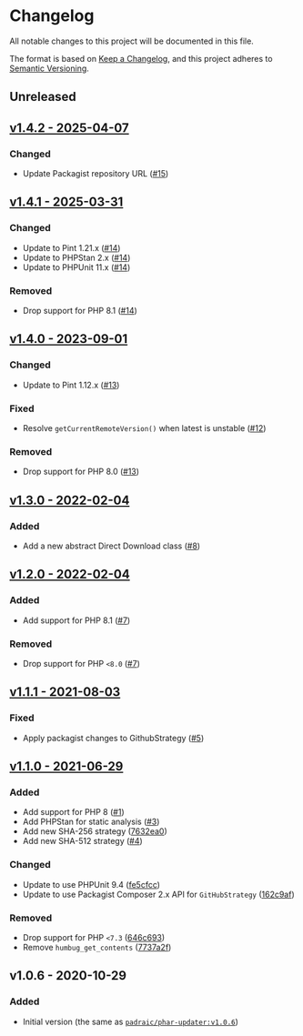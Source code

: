 # Changelog

All notable changes to this project will be documented in this file.

The format is based on [Keep a Changelog](https://keepachangelog.com), and this project adheres to [Semantic Versioning](https://semver.org).

## Unreleased

## [v1.4.2 - 2025-04-07](https://github.com/laravel-zero/phar-updater/compare/v1.4.1...v1.4.2)

### Changed
- Update Packagist repository URL ([#15](https://github.com/laravel-zero/phar-updater/pull/15))

## [v1.4.1 - 2025-03-31](https://github.com/laravel-zero/phar-updater/compare/v1.4.0...v1.4.1)

### Changed
- Update to Pint 1.21.x ([#14](https://github.com/laravel-zero/phar-updater/pull/14))
- Update to PHPStan 2.x ([#14](https://github.com/laravel-zero/phar-updater/pull/14))
- Update to PHPUnit 11.x ([#14](https://github.com/laravel-zero/phar-updater/pull/14))

### Removed
- Drop support for PHP 8.1 ([#14](https://github.com/laravel-zero/phar-updater/pull/14))

## [v1.4.0 - 2023-09-01](https://github.com/laravel-zero/phar-updater/compare/v1.3.0...v1.4.0)

### Changed
- Update to Pint 1.12.x ([#13](https://github.com/laravel-zero/phar-updater/pull/13))

### Fixed
- Resolve `getCurrentRemoteVersion()` when latest is unstable ([#12](https://github.com/laravel-zero/phar-updater/pull/12))

### Removed
- Drop support for PHP 8.0 ([#13](https://github.com/laravel-zero/phar-updater/pull/13))

## [v1.3.0 - 2022-02-04](https://github.com/laravel-zero/phar-updater/compare/v1.2.0...v1.3.0)

### Added
- Add a new abstract Direct Download class ([#8](https://github.com/laravel-zero/phar-updater/pull/8))

## [v1.2.0 - 2022-02-04](https://github.com/laravel-zero/phar-updater/compare/v1.1.1...v1.2.0)

### Added
- Add support for PHP 8.1 ([#7](https://github.com/laravel-zero/phar-updater/pull/7))

### Removed
- Drop support for PHP `<8.0` ([#7](https://github.com/laravel-zero/phar-updater/pull/7))

## [v1.1.1 - 2021-08-03](https://github.com/laravel-zero/phar-updater/compare/v1.1.0...v1.1.1)

### Fixed
- Apply packagist changes to GithubStrategy ([#5](https://github.com/laravel-zero/phar-updater/pull/5))

## [v1.1.0 - 2021-06-29](https://github.com/laravel-zero/phar-updater/compare/v1.0.6...v1.1.0)

### Added
- Add support for PHP 8 ([#1](https://github.com/laravel-zero/phar-updater/pull/1))
- Add PHPStan for static analysis ([#3](https://github.com/laravel-zero/phar-updater/pull/3))
- Add new SHA-256 strategy ([7632ea0](https://github.com/laravel-zero/phar-updater/commit/7632ea05325049700463743bffdadb29d072bb94))
- Add new SHA-512 strategy ([#4](https://github.com/laravel-zero/phar-updater/pull/4))

### Changed
- Update to use PHPUnit 9.4 ([fe5cfcc](https://github.com/laravel-zero/phar-updater/commit/fe5cfccb47b91920fc7cecb327c77e28650f3815))
- Update to use Packagist Composer 2.x API for `GitHubStrategy` ([162c9af](https://github.com/laravel-zero/phar-updater/commit/162c9af6cf53fabb4985c6e402e00fda3ed51654))

### Removed
- Drop support for PHP `<7.3` ([646c693](https://github.com/laravel-zero/phar-updater/commit/646c693f4fc03a2e1ec65eaf399a6eb014519397))
- Remove `humbug_get_contents` ([7737a2f](https://github.com/laravel-zero/phar-updater/commit/7737a2f6c2e2414252e89f0163be843f23615f28))

## v1.0.6 - 2020-10-29

### Added
- Initial version (the same as [`padraic/phar-updater:v1.0.6`](https://github.com/humbug/phar-updater))
